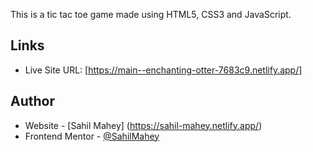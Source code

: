 This is a tic tac toe game made using HTML5, CSS3 and JavaScript.

## Links
- Live Site URL: [https://main--enchanting-otter-7683c9.netlify.app/]

## Author

- Website - [Sahil Mahey] (https://sahil-mahey.netlify.app/)
- Frontend Mentor - [@SahilMahey](https://www.frontendmentor.io/profile/SahilMahey)
